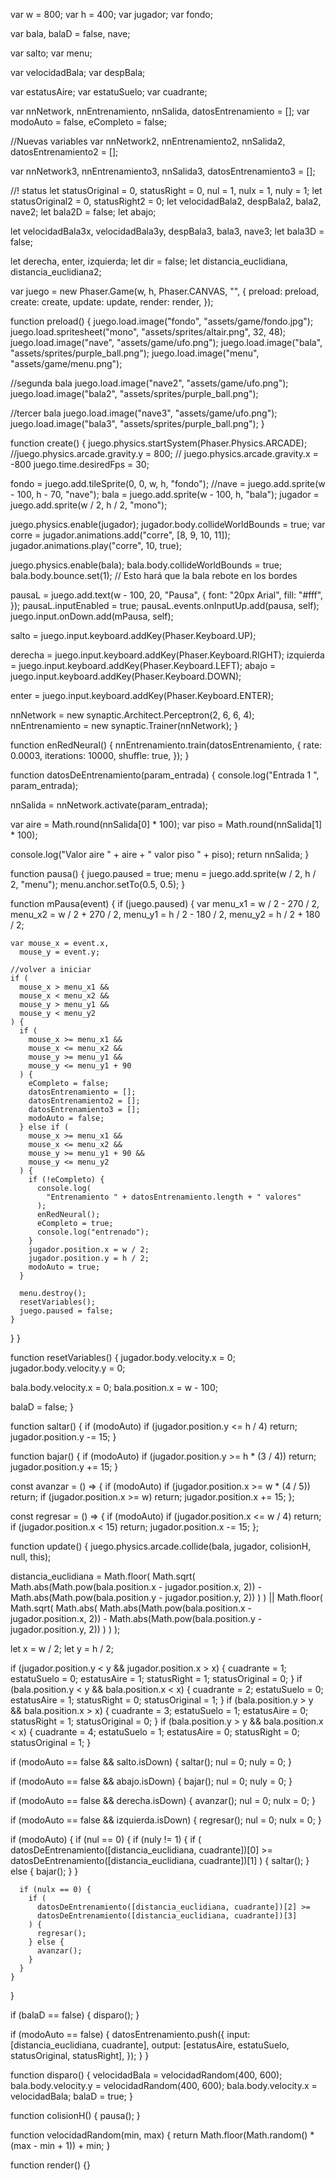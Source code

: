 var w = 800;
var h = 400;
var jugador;
var fondo;

var bala,
  balaD = false,
  nave;

var salto;
var menu;

var velocidadBala;
var despBala;

var estatusAire;
var estatuSuelo;
var cuadrante;

var nnNetwork,
  nnEntrenamiento,
  nnSalida,
  datosEntrenamiento = [];
var modoAuto = false,
  eCompleto = false;

//Nuevas variables
var nnNetwork2,
  nnEntrenamiento2,
  nnSalida2,
  datosEntrenamiento2 = [];

var nnNetwork3,
  nnEntrenamiento3,
  nnSalida3,
  datosEntrenamiento3 = [];

//! status
let statusOriginal = 0,
  statusRight = 0,
  nul = 1,
  nulx = 1,
  nuly = 1;
let statusOriginal2 = 0,
  statusRight2 = 0;
let velocidadBala2, despBala2, bala2, nave2;
let bala2D = false;
let abajo;

let velocidadBala3x, velocidadBala3y, despBala3, bala3, nave3;
let bala3D = false;

let derecha, enter, izquierda;
let dir = false;
let distancia_euclidiana, distancia_euclidiana2;

var juego = new Phaser.Game(w, h, Phaser.CANVAS, "", {
  preload: preload,
  create: create,
  update: update,
  render: render,
});

function preload() {
  juego.load.image("fondo", "assets/game/fondo.jpg");
  juego.load.spritesheet("mono", "assets/sprites/altair.png", 32, 48);
  juego.load.image("nave", "assets/game/ufo.png");
  juego.load.image("bala", "assets/sprites/purple_ball.png");
  juego.load.image("menu", "assets/game/menu.png");

  //segunda bala
  juego.load.image("nave2", "assets/game/ufo.png");
  juego.load.image("bala2", "assets/sprites/purple_ball.png");

  //tercer bala
  juego.load.image("nave3", "assets/game/ufo.png");
  juego.load.image("bala3", "assets/sprites/purple_ball.png");
}

function create() {
  juego.physics.startSystem(Phaser.Physics.ARCADE);
  //juego.physics.arcade.gravity.y = 800;
  // juego.physics.arcade.gravity.x = -800
  juego.time.desiredFps = 30;

  fondo = juego.add.tileSprite(0, 0, w, h, "fondo");
  //nave = juego.add.sprite(w - 100, h - 70, "nave");
  bala = juego.add.sprite(w - 100, h, "bala");
  jugador = juego.add.sprite(w / 2, h / 2, "mono");

  juego.physics.enable(jugador);
  jugador.body.collideWorldBounds = true;
  var corre = jugador.animations.add("corre", [8, 9, 10, 11]);
  jugador.animations.play("corre", 10, true);

  juego.physics.enable(bala);
  bala.body.collideWorldBounds = true;
  bala.body.bounce.set(1); // Esto hará que la bala rebote en los bordes

  pausaL = juego.add.text(w - 100, 20, "Pausa", {
    font: "20px Arial",
    fill: "#fff",
  });
  pausaL.inputEnabled = true;
  pausaL.events.onInputUp.add(pausa, self);
  juego.input.onDown.add(mPausa, self);

  salto = juego.input.keyboard.addKey(Phaser.Keyboard.UP);

  derecha = juego.input.keyboard.addKey(Phaser.Keyboard.RIGHT);
  izquierda = juego.input.keyboard.addKey(Phaser.Keyboard.LEFT);
  abajo = juego.input.keyboard.addKey(Phaser.Keyboard.DOWN);

  enter = juego.input.keyboard.addKey(Phaser.Keyboard.ENTER);

  nnNetwork = new synaptic.Architect.Perceptron(2, 6, 6, 4);
  nnEntrenamiento = new synaptic.Trainer(nnNetwork);
}

function enRedNeural() {
  nnEntrenamiento.train(datosEntrenamiento, {
    rate: 0.0003,
    iterations: 10000,
    shuffle: true,
  });
}

function datosDeEntrenamiento(param_entrada) {
  console.log("Entrada 1 ", param_entrada);

  nnSalida = nnNetwork.activate(param_entrada);

  var aire = Math.round(nnSalida[0] * 100);
  var piso = Math.round(nnSalida[1] * 100);

  console.log("Valor aire " + aire + " valor piso " + piso);
  return nnSalida;
}

function pausa() {
  juego.paused = true;
  menu = juego.add.sprite(w / 2, h / 2, "menu");
  menu.anchor.setTo(0.5, 0.5);
}

function mPausa(event) {
  if (juego.paused) {
    var menu_x1 = w / 2 - 270 / 2,
      menu_x2 = w / 2 + 270 / 2,
      menu_y1 = h / 2 - 180 / 2,
      menu_y2 = h / 2 + 180 / 2;

    var mouse_x = event.x,
      mouse_y = event.y;

    //volver a iniciar
    if (
      mouse_x > menu_x1 &&
      mouse_x < menu_x2 &&
      mouse_y > menu_y1 &&
      mouse_y < menu_y2
    ) {
      if (
        mouse_x >= menu_x1 &&
        mouse_x <= menu_x2 &&
        mouse_y >= menu_y1 &&
        mouse_y <= menu_y1 + 90
      ) {
        eCompleto = false;
        datosEntrenamiento = [];
        datosEntrenamiento2 = [];
        datosEntrenamiento3 = [];
        modoAuto = false;
      } else if (
        mouse_x >= menu_x1 &&
        mouse_x <= menu_x2 &&
        mouse_y >= menu_y1 + 90 &&
        mouse_y <= menu_y2
      ) {
        if (!eCompleto) {
          console.log(
            "Entrenamiento " + datosEntrenamiento.length + " valores"
          );
          enRedNeural();
          eCompleto = true;
          console.log("entrenado");
        }
        jugador.position.x = w / 2;
        jugador.position.y = h / 2;
        modoAuto = true;
      }

      menu.destroy();
      resetVariables();
      juego.paused = false;
    }
  }
}

function resetVariables() {
  jugador.body.velocity.x = 0;
  jugador.body.velocity.y = 0;

  bala.body.velocity.x = 0;
  bala.position.x = w - 100;

  balaD = false;
}

function saltar() {
  if (modoAuto) if (jugador.position.y <= h / 4) return;
  jugador.position.y -= 15;
}

function bajar() {
  if (modoAuto) if (jugador.position.y >= h * (3 / 4)) return;
  jugador.position.y += 15;
}

const avanzar = () => {
  if (modoAuto) if (jugador.position.x >= w * (4 / 5)) return;
  if (jugador.position.x >= w) return;
  jugador.position.x += 15;
};

const regresar = () => {
  if (modoAuto) if (jugador.position.x <= w / 4) return;
  if (jugador.position.x < 15) return;
  jugador.position.x -= 15;
};

function update() {
  juego.physics.arcade.collide(bala, jugador, colisionH, null, this);

  distancia_euclidiana =
    Math.floor(
      Math.sqrt(
        Math.abs(Math.pow(bala.position.x - jugador.position.x, 2)) -
          Math.abs(Math.pow(bala.position.y - jugador.position.y, 2))
      )
    ) ||
    Math.floor(
      Math.sqrt(
        Math.abs(
          Math.abs(Math.pow(bala.position.x - jugador.position.x, 2)) -
            Math.abs(Math.pow(bala.position.y - jugador.position.y, 2))
        )
      )
    );

  let x = w / 2;
  let y = h / 2;

  if (jugador.position.y < y && jugador.position.x > x) {
    cuadrante = 1;
    estatuSuelo = 0;
    estatusAire = 1;
    statusRight = 1;
    statusOriginal = 0;
  }
  if (bala.position.y < y && bala.position.x < x) {
    cuadrante = 2;
    estatuSuelo = 0;
    estatusAire = 1;
    statusRight = 0;
    statusOriginal = 1;
  }
  if (bala.position.y > y && bala.position.x > x) {
    cuadrante = 3;
    estatuSuelo = 1;
    estatusAire = 0;
    statusRight = 1;
    statusOriginal = 0;
  }
  if (bala.position.y > y && bala.position.x < x) {
    cuadrante = 4;
    estatuSuelo = 1;
    estatusAire = 0;
    statusRight = 0;
    statusOriginal = 1;
  }

  if (modoAuto == false && salto.isDown) {
    saltar();
    nul = 0;
    nuly = 0;
  }

  if (modoAuto == false && abajo.isDown) {
    bajar();
    nul = 0;
    nuly = 0;
  }

  if (modoAuto == false && derecha.isDown) {
    avanzar();
    nul = 0;
    nulx = 0;
  }

  if (modoAuto == false && izquierda.isDown) {
    regresar();
    nul = 0;
    nulx = 0;
  }

  if (modoAuto) {
    if (nul == 0) {
      if (nuly != 1) {
        if (
          datosDeEntrenamiento([distancia_euclidiana, cuadrante])[0] >=
          datosDeEntrenamiento([distancia_euclidiana, cuadrante])[1]
        ) {
          saltar();
        } else {
          bajar();
        }
      }

      if (nulx == 0) {
        if (
          datosDeEntrenamiento([distancia_euclidiana, cuadrante])[2] >=
          datosDeEntrenamiento([distancia_euclidiana, cuadrante])[3]
        ) {
          regresar();
        } else {
          avanzar();
        }
      }
    }
  }

  if (balaD == false) {
    disparo();
  }

  if (modoAuto == false) {
    datosEntrenamiento.push({
      input: [distancia_euclidiana, cuadrante],
      output: [estatusAire, estatuSuelo, statusOriginal, statusRight],
    });
  }
}

function disparo() {
  velocidadBala = velocidadRandom(400, 600);
  bala.body.velocity.y = velocidadRandom(400, 600);
  bala.body.velocity.x = velocidadBala;
  balaD = true;
}

function colisionH() {
  pausa();
}

function velocidadRandom(min, max) {
  return Math.floor(Math.random() * (max - min + 1)) + min;
}

function render() {}